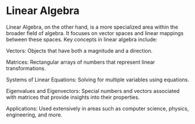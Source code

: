 # Linear Algebra

Linear Algebra, on the other hand, is a more specialized area within the broader field of algebra. It focuses on vector spaces and linear mappings between these spaces. Key concepts in linear algebra include:

Vectors: Objects that have both a magnitude and a direction.

Matrices: Rectangular arrays of numbers that represent linear transformations.

Systems of Linear Equations: Solving for multiple variables using equations.

Eigenvalues and Eigenvectors: Special numbers and vectors associated with matrices that provide insights into their properties.

Applications: Used extensively in areas such as computer science, physics, engineering, and more.
